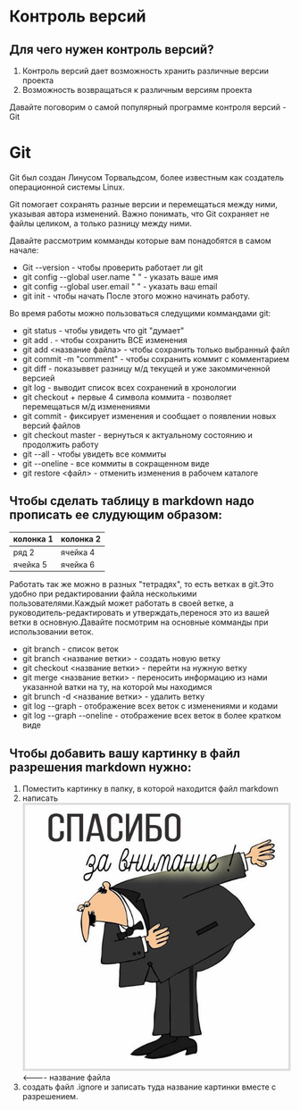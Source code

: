 # Контроль версий 
## Для чего нужен контроль версий?
1. Контроль версий дает возможность хранить различные версии проекта
2. Возможность возвращаться к различным версиям проекта

Давайте поговорим о самой популярный программе контроля версий - Git
# Git 
Git был создан Линусом Торвальдсом, более известным как создатель операционной системы Linux. 

Git помогает сохранять разные версии и перемещаться между ними, указывая автора изменений.
Важно понимать, что Git сохраняет не файлы целиком, а только разницу между ними.

Давайте рассмотрим комманды которые вам понадобятся в самом начале:
* Git --version - чтобы проверить работает ли git
* git config --global user.name "  "  - указать ваше имя
* git config --global user.email "   " - указать ваш email
* git init - чтобы начать
После этого можно начинать работу.

Во время работы можно пользоваться следущими коммандами git: 
* git status - чтобы увидеть что git "думает" 
* git add . - чтобы сохранить ВСЕ изменения
* git add <название файла> - чтобы сохранить только выбранный файл
* git commit -m "comment" - чтобы сохранить коммит с комментарием
* git diff - показыввет разницу м/д текущей и уже закоммиченной версией 
* git log - выводит список всех сохранений в хронологии 
* git checkout + первые 4 символа коммита - позволяет перемещаться м/д изменениями
* git commit - фиксирует изменения и сообщает о появлении новых версий файлов
* git checkout master - вернуться к актуальному состоянию и продолжить работу 
* git --all - чтобы увидеть все коммиты
* git --oneline - все коммиты в сокращенном виде
* git restore <файл> - отменить изменения в рабочем каталоге

## Чтобы сделать таблицу в markdown надо прописать ее слудующим образом:
| колонка 1 | колонка 2 |
|---------- | --------- |
|ряд 2|ячейка 4|
|ячейка 5|ячейка 6|

Работать так же можно в разных "тетрадях", то есть ветках в git.Это удобно при редактировании файла несколькими пользователями.Каждый может работать в своей ветке, а руководитель-редактировать и утверждать,перенося это из вашей ветки в основную.Давайте посмотрим на основные комманды при использовании веток.

* git branch - список веток
* git branch <название ветки> - создать новую ветку
* git checkout <название ветки> - перейти на нужную ветку
* git merge <название ветки> - переносить информацию из нами указанной ватки на ту, на которой мы находимся
* git brunch -d <название ветки> - удалить ветку
* git log --graph - отображение всех веток с изменениями и кодами
* git log --graph --oneline - отображение всех веток в более кратком виде

## Чтобы добавить вашу картинку в файл разрешения markdown нужно: 
1. Поместить картинку в папку, в которой находится файл markdown
2. написать
 ![слова, которые появятся в случае, если картинка не отобразится](sps2.jpg) <---- название файла 
 3. создать файл .ignore и записать туда название картинки вместе с разрешением. 
